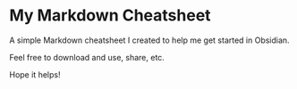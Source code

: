 # My Markdown Cheatsheet
A simple Markdown cheatsheet I created to help me get started in Obsidian.

Feel free to download and use, share, etc. 

Hope it helps!

